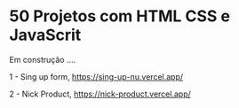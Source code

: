 # 50 Projetos com HTML CSS e JavaScrit
 
Em construção ....

1 - Sing up form, https://sing-up-nu.vercel.app/

2 - Nick Product, https://nick-product.vercel.app/
